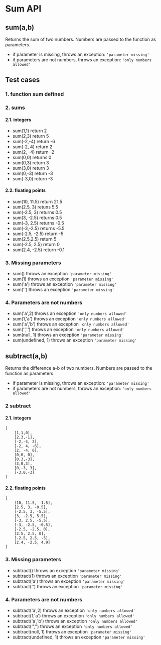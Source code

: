 # Sum API

## **sum(a,b)**

Returns the sum of two numbers. Numbers are passed to the function as parameters.

- if parameter is missing, throws an exception: `'parameter missing'`
- if parameters are not numbers, throws an exception: `'only numbers allowed'`

## Test cases

### 1. function sum defined

### 2. sums

#### 2.1. integers

- sum(1,1) return 2
- sum(2,3) return 5
- sum(-2,-4) return -6
- sum(-2, 4) return 2
- sum(2, -4) return -2
- sum(0,0) returns 0
- sum(0,3) return 3
- sum(3,0) return 3
- sum(0,-3) return -3
- sum(-3,0) return -3

#### 2.2. floating points

- sum(10, 11.5) return 21.5
- sum(2.5, 3) retuns 5.5
- sum(-2.5, 3) returns 0.5
- sum(3, -2.5) returns 0.5
- sum(-3, 2.5) returns -0.5
- sum(-3,-2.5) returns -5.5
- sum(-2.5, -2.5) return -5
- sum(2.5,2.5) return 5
- sum(-2.5, 2.5) return 0
- sum(2.4, -2.5) return -0.1

### 3. Missing parameters

- sum() throws an exception `'parameter missing'`
- sum(1) throws an exception `'parameter missing'`
- sum('a') throws an exception `'parameter missing'`
- sum('') throws an exception `'parameter missing'`

### 4. Parameters are not numbers

- sum('a',2) throws an exception `'only numbers allowed'`
- sum(1,'a') throws an exception `'only numbers allowed'`
- sum('a','b') throws an exception `'only numbers allowed'`
- sum('','') throws an exception `'only numbers allowed'`
- sum(null, 1) throws an exception `'parameter missing'`
- sum(undefined, 1) throws an exception `'parameter missing'`

## **subtract(a,b)**

Returns the difference a-b of two numbers. Numbers are passed to the function as parameters.

- if parameter is missing, throws an exception: `'parameter missing'`
- if parameters are not numbers, throws an exception: `'only numbers allowed'`

### 2 subtract

#### 2.1. integers

    [
        [1,1,0],
        [2,3,-1],
        [-2,-4, 2],
        [-2, 4, -6],
        [2, -4, 6],
        [0,0, 0],
        [0,3,-3],
        [3,0,3],
        [0,-3, 3],
        [-3,0,-3]
    ]

#### 2.2. floating points

    [
        [10, 11.5, -1.5],
        [2.5, 3, -0.5],
        [-2.5, 3, -5.5],
        [3, -2.5, 5.5],
        [-3, 2.5, -5.5],
        [-3, -2.5, -0.5],
        [-2.5, -2.5, 0],
        [2.5, 2.5, 0],
        [-2.5, 2.5, -5],
        [2.4, -2.5, 4.9]
    ]

### 3. Missing parameters

- subtract() throws an exception `'parameter missing'`
- subtract(1) throws an exception `'parameter missing'`
- subtract('a') throws an exception `'parameter missing'`
- subtract('') throws an exception `'parameter missing'`

### 4. Parameters are not numbers

- subtract('a',2) throws an exception `'only numbers allowed'`
- subtract(1,'a') throws an exception `'only numbers allowed'`
- subtract('a','b') throws an exception `'only numbers allowed'`
- subtract('','') throws an exception `'only numbers allowed'`
- subtract(null, 1) throws an exception `'parameter missing'`
- subtract(undefined, 1) throws an exception `'parameter missing'`
